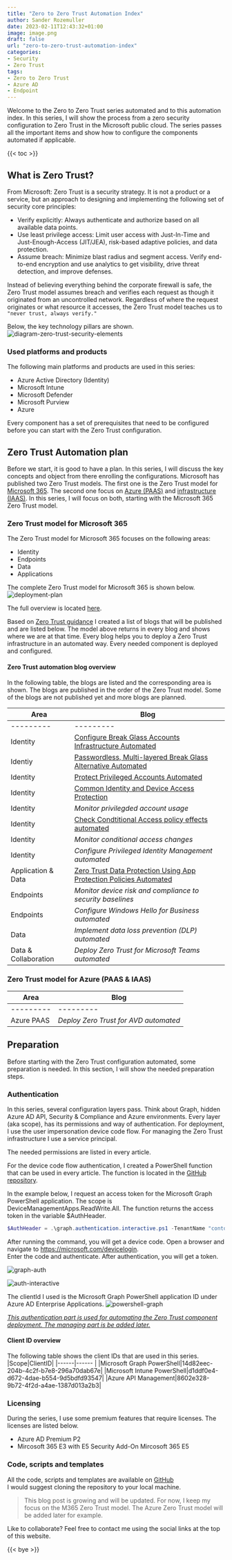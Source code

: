```yaml
---
title: "Zero to Zero Trust Automation Index"
author: Sander Rozemuller
date: 2023-02-11T12:43:32+01:00
image: image.png
draft: false
url: "zero-to-zero-trust-automation-index"
categories:
- Security
- Zero Trust
tags:
- Zero to Zero Trust
- Azure AD
- Endpoint
---
```

Welcome to the Zero to Zero Trust series automated and to this automation index. In this series, I will show the process from a zero security configuration to Zero Trust in the Microsoft public cloud. The series passes all the important items and show how to configure the components automated if applicable.

{{< toc >}}

## What is Zero Trust?
From Microsoft: Zero Trust is a security strategy. It is not a product or a service, but an approach to designing and implementing the following set of security core principles:

- Verify explicitly: Always authenticate and authorize based on all available data points.
- Use least privilege access: Limit user access with Just-In-Time and Just-Enough-Access (JIT/JEA), risk-based adaptive policies, and data protection.
- Assume breach: Minimize blast radius and segment access. Verify end-to-end encryption and use analytics to get visibility, drive threat detection, and improve defenses.

Instead of believing everything behind the corporate firewall is safe, the Zero Trust model assumes breach and verifies each request as though it originated from an uncontrolled network. Regardless of where the request originates or what resource it accesses, the Zero Trust model teaches us to ```"never trust, always verify."```

Below, the key technology pillars are shown. 
![diagram-zero-trust-security-elements](diagram-zero-trust-security-elements.png)

### Used platforms and products
The following main platforms and products are used in this series:
- Azure Active Directory (Identity)
- Microsoft Intune
- Microsoft Defender
- Microsoft Purview
- Azure

Every component has a set of prerequisites that need to be configured before you can start with the Zero Trust configuration. 

## Zero Trust Automation plan
Before we start, it is good to have a plan. In this series, I will discuss the key concepts and object from there enrolling the configurations.
Microsoft has published two Zero Trust models. The first one is the Zero Trust model for [Microsoft 365](https://learn.microsoft.com/en-us/microsoft-365/security/microsoft-365-zero-trust?bc=https%3A%2F%2Flearn.microsoft.com%2Fen-us%2Fsecurity%2Fzero-trust%2Fbreadcrumb%2Ftoc.json%3Fview%3Do365-worldwide&toc=https%3A%2F%2Flearn.microsoft.com%2Fen-us%2Fsecurity%2Fzero-trust%2Ftoc.json%3Fview%3Do365-worldwide&view=o365-worldwide). The second one focus on [Azure (PAAS)](https://learn.microsoft.com/en-us/security/zero-trust/azure-infrastructure-avd?view=o365-worldwide) and [infrastructure (IAAS)](https://learn.microsoft.com/en-us/security/zero-trust/azure-infrastructure-overview?view=o365-worldwide). In this series, I will focus on both, starting with the Microsoft 365 Zero Trust model.


### Zero Trust model for Microsoft 365
The Zero Trust model for Microsoft 365 focuses on the following areas:
- Identity
- Endpoints
- Data
- Applications

The complete Zero Trust model for Microsoft 365 is shown below.
![deployment-plan](deployment-plan.png)

The full overview is located [here](https://learn.microsoft.com/en-us/microsoft-365/security/microsoft-365-zero-trust?view=o365-worldwide).

Based on [Zero Trust guidance](https://learn.microsoft.com/en-us/security/zero-trust/deploy/identity?view=o365-worldwide) I created a list of blogs that will be published and are listed below.
The model above returns in every blog and shows where we are at that time. Every blog helps you to deploy a Zero Trust infrastructure in an automated way. Every needed component is deployed and configured. 

#### Zero Trust automation blog overview
In the following table, the blogs are listed and the corresponding area is shown. The blogs are published in the order of the Zero Trust model. Some of the blogs are not published yet and more blogs are planned.

|Area|Blog|
|---------     |---------|
|---------|---------|
|Identity|[Configure Break Glass Accounts Infrastructure Automated](../configure-break-glass-accounts-infrastructure-automated/)|
|Identiy|[Passwordless, Multi-layered Break Glass Alternative Automated](../passwordless-multilayered-break-glass-alternative-automated/)|
|Identity|[Protect Privileged Accounts Automated](../protect-privileged-accounts-the-zero-trust-way-automated/)|
|Identity|[Common Identity and Device Access Protection](../zero-trust-common-identity-and-device-access-protection/)|
|Identity|<i>Monitor privilegded account usage</i>|
|Identity|[Check Condtitional Access policy effects automated](../check-conditional-access-policy-effect-automated)|
|Identity|<i>Monitor conditional access changes</i>|
|Identity|<i>Configure Privileged Identity Management automated</i>|
|Application & Data|[Zero Trust Data Protection Using App Protection Policies Automated](../zero-trust-data-protection-using-app-protection-policies-automated/)|
|Endpoints|<i>Monitor device risk and compliance to security baselines</i>|
|Endpoints|<i>Configure Windows Hello for Business automated</i>|
|Data|<i>Implement data loss prevention (DLP) automated<i/>|
|Data & Collaboration|<i>Deploy Zero Trust for Microsoft Teams automated</i>|


### Zero Trust model for Azure (PAAS & IAAS)
|Area|Blog|
|---------     |---------|
|---------|---------|
|Azure PAAS|<i>Deploy Zero Trust for AVD automated</i>|


## Preparation
Before starting with the Zero Trust configuration automated, some preparation is needed. In this section, I will show the needed preparation steps.

### Authentication
In this series, several configuration layers pass. Think about Graph, hidden Azure AD API, Security & Compliance and Azure environments. Every layer (aka scope), has its permissions and way of authentication. For deployment, I use the user impersonation device code flow. For managing the Zero Trust infrastructure I use a service principal.

The needed permissions are listed in every article.

For the device code flow authentication, I created a PowerShell function that can be used in every article. The function is located in the [GitHub repository](https://github.com/srozemuller/Identity/tree/main/Authentication).  

In the example below, I request an access token for the Microsoft Graph PowerShell application. The scope is DeviceManagementApps.ReadWrite.All. The function returns the access token in the variable $AuthHeader.
```powershell
$AuthHeader = .\graph.authentication.interactive.ps1 -TenantName "contoso.onmicrosoft.com" -ClientId "14d82eec-204b-4c2f-b7e8-296a70dab67e" -Scope "DeviceManagementApps.ReadWrite.All"
```

After running the command, you will get a device code. Open a browser and navigate to https://microsoft.com/devicelogin.  
Enter the code and authenticate. After authentication, you will get a token.

![graph-auth](graph-auth.png)

![auth-interactive](auth-interactive.png)

The clientId I used is the Microsoft Graph PowerShell application ID under Azure AD Enterprise Applications.
![powershell-graph](powershell-graph.png)

<i><u>This authentication part is used for automating the Zero Trust component deployment. The managing part is be added later.</u></i>

#### Client ID overview
The following table shows the client IDs that are used in this series.
|Scope|ClientID|
|------|------ |
|Microsoft Graph PowerShell|14d82eec-204b-4c2f-b7e8-296a70dab67e|
|Microsoft Intune PowerShell|d1ddf0e4-d672-4dae-b554-9d5bdfd93547|
|Azure API Management|8602e328-9b72-4f2d-a4ae-1387d013a2b3|

### Licensing
During the series, I use some premium features that require licenses. The licenses are listed below.
- Azure AD Premium P2
- Mircosoft 365 E3 with E5 Security Add-On Mircosoft 365 E5

### Code, scripts and templates
All the code, scripts and templates are available on [GitHub](https://github.com/srozemuller/Identity/tree/main/ZeroTrust)  
I would suggest cloning the repository to your local machine.

>This blog post is growing and will be updated. For now, I keep my focus on the M365 Zero Trust model. The Azure Zero Trust model will be added later for example.

Like to collaborate? Feel free to contact me using the social links at the top of this website.

{{< bye >}}
